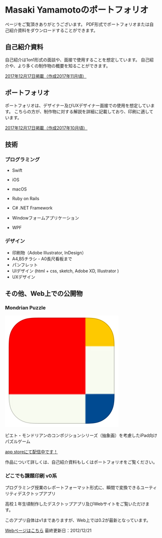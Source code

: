 # Masaki Yamamotoのポートフォリオ

ページをご覧頂きありがとうございます。
PDF形式でポートフォリオまたは自己紹介資料をダウンロードすることができます。


## 自己紹介資料

自己紹介は1on1形式の面談や、面接で使用することを想定しています。
自己紹介や、より多くの制作物の概要を知ることができます。

[2017年12月17日掲載（作成2017年11月頃）](/self_introduction/MasakiYamamoto_1061218.pdf)

## ポートフォリオ

ポートフォリオは、デザイナー及びUXデザイナー面接での使用を想定しています。
こちらの方が、制作物に対する解説を詳細に記載しており、印刷に適しています。


[2017年12月17日掲載（作成2017年10月頃）](/portfolio/MasakiYamamoto_10610261740.pdf)


## 技術

### プログラミング

* Swift
 * iOS
 * macOS
 
 * Ruby on Rails
 
* C# .NET Framework
 * Windowフォームアプリケーション
 * WPF

### デザイン
* 印刷物（Adobe Illustrator, InDesign）
 * A4,B5チラシ - A0長尺看板まで
 * パンフレット
* UIデザイン (html + css, sketch, Adobe XD, Illustrator )
* UXデザイン

## その他、Web上での公開物

### Mondrian Puzzle

![Mondrian Puzzle icon](/img/mondrian_icon.png)

ピエト・モンドリアンのコンポジションシリーズ（抽象画）を考慮したiPad向けパズルゲーム

[app storeにて配信中です！](https://itunes.apple.com/us/app/mondrian-puzzle/id1217719389?mt=8)

作品について詳しくは、自己紹介資料もしくはポートフォリオをご覧ください。

### どこでも課題印刷 v0系

プログラミング授業のレポートフォーマット形式に、瞬間で変換できるユーティリティデスクトップアプリ

高校１年生頃制作したデスクトップアプリ及びWebサイトをご覧いただけます。

このアプリ自体はv1までありますが、Web上では0.2が最新となっています。

[Webページはこちら](https://mayagalaxynet.jimdo.com/%E3%81%A9%E3%81%93%E3%81%A7%E3%82%82%E8%AA%B2%E9%A1%8C%E5%8D%B0%E5%88%B7/) 最終更新日：2012/12/21

